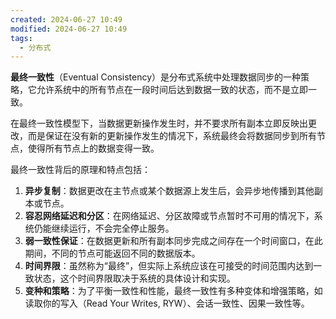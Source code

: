 ```yaml
---
created: 2024-06-27 10:49
modified: 2024-06-27 10:49
tags:
  - 分布式
---
```


**最终一致性**（Eventual Consistency）是分布式系统中处理数据同步的一种策略，它允许系统中的所有节点在一段时间后达到数据一致的状态，而不是立即一致。

在最终一致性模型下，当数据更新操作发生时，并不要求所有副本立即反映出更改，而是保证在没有新的更新操作发生的情况下，系统最终会将数据同步到所有节点，使得所有节点上的数据变得一致。

最终一致性背后的原理和特点包括：

1. **异步复制**：数据更改在主节点或某个数据源上发生后，会异步地传播到其他副本或节点。
2. **容忍网络延迟和分区**：在网络延迟、分区故障或节点暂时不可用的情况下，系统仍能继续运行，不会完全停止服务。
3. **弱一致性保证**：在数据更新和所有副本同步完成之间存在一个时间窗口，在此期间，不同的节点可能返回不同的数据版本。
4. **时间界限**：虽然称为“最终”，但实际上系统应该在可接受的时间范围内达到一致状态，这个时间界限取决于系统的具体设计和实现。
5. **变种和策略**：为了平衡一致性和性能，最终一致性有多种变体和增强策略，如读取你的写入（Read Your Writes, RYW）、会话一致性、因果一致性等。